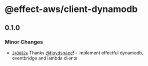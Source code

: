 # @effect-aws/client-dynamodb

## 0.1.0

### Minor Changes

- [`243882e`](https://github.com/floydspace/effect-aws/commit/243882e1bf71fa2c019f52f9d974f8cf1c433912) Thanks [@floydspace](https://github.com/floydspace)! - implement effectful dynamodb, eventbridge and lambda clients

